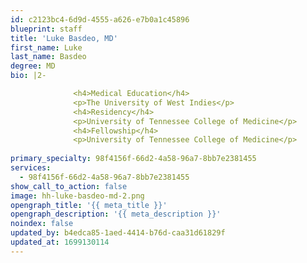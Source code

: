 ```yaml
---
id: c2123bc4-6d9d-4555-a626-e7b0a1c45896
blueprint: staff
title: 'Luke Basdeo, MD'
first_name: Luke
last_name: Basdeo
degree: MD
bio: |2-

              <h4>Medical Education</h4>
              <p>The University of West Indies</p>
              <h4>Residency</h4>
              <p>University of Tennessee College of Medicine</p>
              <h4>Fellowship</h4>
              <p>University of Tennessee College of Medicine</p>
          
primary_specialty: 98f4156f-66d2-4a58-96a7-8bb7e2381455
services:
  - 98f4156f-66d2-4a58-96a7-8bb7e2381455
show_call_to_action: false
image: hh-luke-basdeo-md-2.png
opengraph_title: '{{ meta_title }}'
opengraph_description: '{{ meta_description }}'
noindex: false
updated_by: b4edca85-1aed-4414-b76d-caa31d61829f
updated_at: 1699130114
---
```


